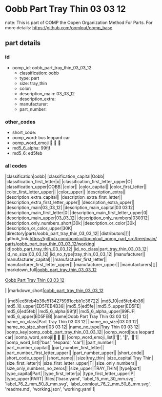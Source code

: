 # Oobb Part Tray Thin 03 03 12  

note: This is part of OOMP the Oopen Organization Method For Parts. For more details: https://github.com/oomlout/oomp_base

##  part details





### id
* oomp_id: oobb_part_tray_thin_03_03_12
  * classification: oobb
  * type: part
  * size: tray_thin
  * color: 
  * description_main: 03_03_12
  * description_extra: 
  * manufacturer: 
  * part_number: 

### other_codes
* short_code: 
* oomp_word: bus leopard car
* oomp_word_emoji :bus: :leopard: :car:
* md5_6_alpha: 99fjf
* md5_6: ed5feb

### all codes 
|classification|oobb|
|classification_capital|Oobb|
|classification_first_letter|o|
|classification_first_letter_upper|O|
|classification_upper|OOBB|
|color||
|color_capital||
|color_first_letter||
|color_first_letter_upper||
|color_upper||
|description_extra||
|description_extra_capital||
|description_extra_first_letter||
|description_extra_first_letter_upper||
|description_extra_upper||
|description_main|03_03_12|
|description_main_capital|03 03.12|
|description_main_first_letter|0|
|description_main_first_letter_upper|0|
|description_main_upper|03_03_12|
|description_only_numbers|030312|
|description_only_numbers_short|30k|
|description_or_color|30k|
|description_or_color_upper|30K|
|directory|parts/oobb_part_tray_thin_03_03_12|
|distributors|[]|
|github_link|https://github.com/oomlout/oomlout_oomp_part_src/tree/main/parts/oobb_part_tray_thin_03_03_12/working|
|id|oobb_part_tray_thin_03_03_12|
|id_no_class|part_tray_thin_03_03_12|
|id_no_size|03_03_12|
|id_no_type|tray_thin_03_03_12|
|manufacturer||
|manufacturer_capital||
|manufacturer_first_letter||
|manufacturer_first_letter_upper||
|manufacturer_upper||
|manufacturers|[]|
|markdown_full|[oobb_part_tray_thin_03_03_12](https://github.com/oomlout/oomlout_oomp_part_src/tree/main/parts/oobb_part_tray_thin_03_03_12/working)<br>[](https://github.com/oomlout/oomlout_oomp_part_src/tree/main/parts/oobb_part_tray_thin_03_03_12/working)<br>[Oobb Part Tray Thin 03 03 12](https://github.com/oomlout/oomlout_oomp_part_src/tree/main/parts/oobb_part_tray_thin_03_03_12/working)<br><br>|
|markdown_short|[oobb_part_tray_thin_03_03_12](https://github.com/oomlout/oomlout_oomp_part_src/tree/main/parts/oobb_part_tray_thin_03_03_12/working)<br><br>|
|md5|ed5feb4b36e5134275981ccbb1c36722|
|md5_10|ed5feb4b36|
|md5_10_upper|ED5FEB4B36|
|md5_5|ed5fe|
|md5_5_upper|ED5FE|
|md5_6|ed5feb|
|md5_6_alpha|99fjf|
|md5_6_alpha_upper|99FJF|
|md5_6_upper|ED5FEB|
|name|Oobb Part Tray Thin 03 03 12|
|name_no_class|Part Tray Thin 03 03 12|
|name_no_size|03 03 12|
|name_no_size_short|03 03 12|
|name_no_type|Tray Thin 03 03 12|
|oomp_key|oomp_oobb_part_tray_thin_03_03_12|
|oomp_word|bus leopard car|
|oomp_word_emoji|:bus: :leopard: :car:|
|oomp_word_emoji_list|[':bus:', ':leopard:', ':car:']|
|oomp_word_list|['bus', 'leopard', 'car']|
|part_number||
|part_number_capital||
|part_number_first_letter||
|part_number_first_letter_upper||
|part_number_upper||
|short_code||
|short_code_upper||
|short_name||
|size|tray_thin|
|size_capital|Tray Thin|
|size_first_letter|t|
|size_first_letter_upper|T|
|size_only_numbers||
|size_only_numbers_no_zeros||
|size_upper|TRAY_THIN|
|type|part|
|type_capital|Part|
|type_first_letter|p|
|type_first_letter_upper|P|
|type_upper|PART|
|files|['base.yaml', 'label_15_mm_30_mm.svg', 'label_76_2_mm_50_8_mm.svg', 'label_oomlout_76_2_mm_50_8_mm.svg', 'readme.md', 'working.json', 'working.yaml']|
